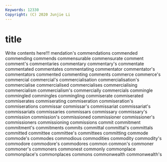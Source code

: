 ```yaml
---
Keywords: 12330
Copyright: (C) 2020 Junjie Li
---
```


# title

Write contents here!!!
mendation's 
commendations 
commended 
commending 
commends 
commensurable 
commensurate 
comment 
comment's 
commentaries
commentary 
commentary's 
commentate 
commentated 
commentates 
commentating 
commentator 
commentator's 
commentators 
commented
commenting 
comments 
commerce 
commerce's 
commercial 
commercial's 
commercialisation 
commercialisation's 
commercialise 
commercialised
commercialises 
commercialising 
commercialism 
commercialism's 
commercially 
commercials 
commingle 
commingled 
commingles 
commingling
commiserate 
commiserated 
commiserates 
commiserating 
commiseration 
commiseration's 
commiserations 
commissar 
commissar's 
commissariat
commissariat's 
commissariats 
commissaries 
commissars 
commissary 
commissary's 
commission 
commission's 
commissioned 
commissioner
commissioner's 
commissioners 
commissioning 
commissions 
commit 
commitment 
commitment's 
commitments 
commits 
committal
committal's 
committals 
committed 
committee 
committee's 
committees 
committing 
commode 
commode's 
commodes
commodious 
commodities 
commodity 
commodity's 
commodore 
commodore's 
commodores 
common 
common's 
commoner
commoner's 
commoners 
commonest 
commonly 
commonplace 
commonplace's 
commonplaces 
commons 
commonwealth 
commonwealth's
